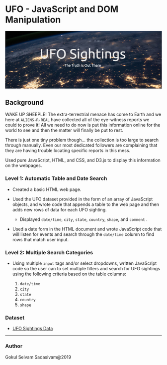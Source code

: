 # UFO - JavaScript and DOM Manipulation

![ufo_sighting](Images/ufo_sighting.jpg)

## Background

WAKE UP SHEEPLE! The extra-terrestrial menace has come to Earth and we here at `ALIENS-R-REAL` have collected all of the eye-witness reports we could to prove it! All we need to do now is put this information online for the world to see and then the matter will finally be put to rest.

There is just one tiny problem though... the collection is too large to search through manually. Even our most dedicated followers are complaining that they are having trouble locating specific reports in this mess.

Used pure JavaScript, HTML, and CSS, and D3.js to display this information on the webpages.

### Level 1: Automatic Table and Date Search

* Created a basic HTML web page.

* Used the UFO dataset provided in the form of an array of JavaScript objects, and wrote code that appends a table to the web page and then adds new rows of data for each UFO sighting.

  * Displayed `date/time`, `city`, `state`, `country`, `shape`, and `comment` .

* Used a date form in the HTML document and wrote JavaScript code that will listen for events and search through the `date/time` column to find rows that match user input.

### Level 2: Multiple Search Categories

* Using multiple `input` tags and/or select dropdowns, written JavaScript code so the user can to set multiple filters and search for UFO sightings using the following criteria based on the table columns:

  1. `date/time`
  2. `city`
  3. `state`
  4. `country`
  5. `shape`

### Dataset

* [UFO Sightings Data](Code/static/js/data.js)

- - -

### Author

Gokul Selvam Sadasivam@2019
